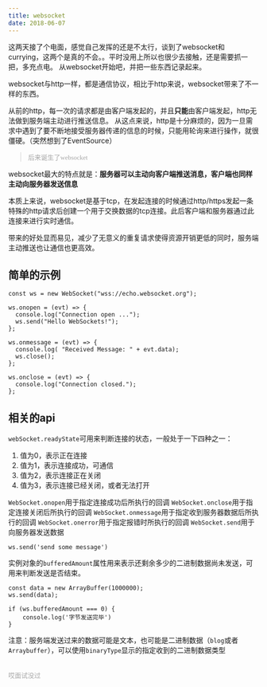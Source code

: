 ```yaml
---
title: websocket
date: 2018-06-07
---
```

这两天接了个电面，感觉自己发挥的还是不太行，谈到了websocket和currying，这两个是真的不会。。平时没用上所以也很少去接触，还是需要抓一把，多充点电。
从websocket开始吧，并把一些东西记录起来。

websocket与http一样，都是通信协议，相比于http来说，websocket带来了不一样的东西。

从前的http，每一次的请求都是由客户端发起的，并且**只能**由客户端发起，http无法做到服务端主动进行推送信息。
从这点来说，http是十分麻烦的，因为一旦需求中遇到了要不断地接受服务器传递的信息的时候，只能用轮询来进行操作，就很僵硬。（突然想到了EventSource）

> <font face="黑体" size="2px" color="#a6a6a6">后来诞生了websocket</font>

websocket最大的特点就是：**服务器可以主动向客户端推送消息，客户端也同样主动向服务器发送信息**

本质上来说，websocket是基于tcp，在发起连接的时候通过http/https发起一条特殊的http请求后创建一个用于交换数据的tcp连接。此后客户端和服务器通过此连接来进行实时通信。

带来的好处显而易见，减少了无意义的重复请求使得资源开销更低的同时，服务端主动推送也让通信也更高效。

## 简单的示例
```
const ws = new WebSocket("wss://echo.websocket.org");

ws.onopen = (evt) => { 
  console.log("Connection open ..."); 
  ws.send("Hello WebSockets!");
};

ws.onmessage = (evt) => {
  console.log( "Received Message: " + evt.data);
  ws.close();
};

ws.onclose = (evt) => {
  console.log("Connection closed.");
};   
```

## 相关的api

`webSocket.readyState`可用来判断连接的状态，一般处于一下四种之一：
1. 值为0，表示正在连接
2. 值为1，表示连接成功，可通信
3. 值为2，表示连接正在关闭
4. 值为3，表示连接已经关闭，或者无法打开

`WebSocket.onopen`用于指定连接成功后所执行的回调
`WebSocket.onclose`用于指定连接关闭后所执行的回调
`WebSocket.onmessage`用于指定收到服务器数据后所执行的回调
`WebSocket.onerror`用于指定报错时所执行的回调
`WebSocket.send`用于向服务器发送数据
```
ws.send('send some message')
```
实例对象的`bufferedAmount`属性用来表示还剩余多少的二进制数据尚未发送，可用来判断发送是否结束。
```
const data = new ArrayBuffer(1000000);
ws.send(data);

if (ws.bufferedAmount === 0) {
    console.log('字节发送完毕')
}
```
注意：服务端发送过来的数据可能是文本，也可能是二进制数据（`blog`或者`Arraybuffer`），可以使用`binaryType`显示的指定收到的二进制数据类型


<br>
<font face="黑体" size="2px" color="#a6a6a6">哎面试没过</font>